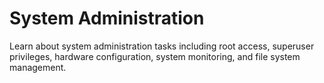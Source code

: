 # System Administration

Learn about system administration tasks including root access, superuser privileges, hardware configuration, system monitoring, and file system management.

